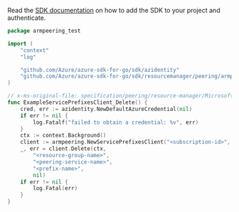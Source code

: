 Read the [SDK documentation](https://github.com/Azure/azure-sdk-for-go/blob/sdk%2Fresourcemanager%2Fpeering%2Farmpeering%2Fv0.2.1/sdk/resourcemanager/peering/armpeering/README.md) on how to add the SDK to your project and authenticate.

```go
package armpeering_test

import (
	"context"
	"log"

	"github.com/Azure/azure-sdk-for-go/sdk/azidentity"
	"github.com/Azure/azure-sdk-for-go/sdk/resourcemanager/peering/armpeering"
)

// x-ms-original-file: specification/peering/resource-manager/Microsoft.Peering/preview/2019-08-01-preview/examples/DeletePeeringServicePrefix.json
func ExampleServicePrefixesClient_Delete() {
	cred, err := azidentity.NewDefaultAzureCredential(nil)
	if err != nil {
		log.Fatalf("failed to obtain a credential: %v", err)
	}
	ctx := context.Background()
	client := armpeering.NewServicePrefixesClient("<subscription-id>", cred, nil)
	_, err = client.Delete(ctx,
		"<resource-group-name>",
		"<peering-service-name>",
		"<prefix-name>",
		nil)
	if err != nil {
		log.Fatal(err)
	}
}
```
